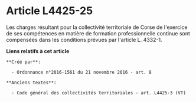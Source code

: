 # Article L4425-25

Les charges résultant pour la collectivité territoriale de Corse de l'exercice de ses compétences en matière de formation
professionnelle continue sont compensées dans les conditions prévues par l'article L. 4332-1.

**Liens relatifs à cet article**

	**Créé par**:

	  - Ordonnance n°2016-1561 du 21 novembre 2016 - art. 8

	**Anciens textes**:

	  - Code général des collectivités territoriales - art. L4425-3 (VT)
